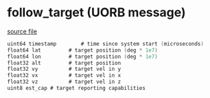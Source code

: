 # follow_target (UORB message)



[source file](https://github.com/PX4/PX4-Autopilot/blob/master/msg/follow_target.msg)

```c
uint64 timestamp		# time since system start (microseconds)
float64 lat			# target position (deg * 1e7)
float64 lon			# target position (deg * 1e7) 
float32 alt			# target position
float32 vy			# target vel in y
float32 vx			# target vel in x
float32 vz			# target vel in z 
uint8 est_cap # target reporting capabilities

```
